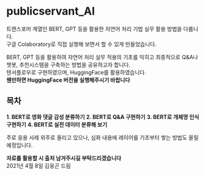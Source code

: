 # publicservant_AI

트랜스포머 계열인 BERT, GPT 등을 활용한 자연어 처리 기법 실무 활용 방법을 다룹니다.  
구글 Colaboratory로 직접 실행해 보면서 할 수 있게 만들었습니다.

BERT, GPT 등을 활용하여 자연어 처리 실무 적용의 기초를 익히고
최종적으로 Q&A나 챗봇, 추천시스템을 구축하는 방법을 공유하고자 합니다.  
텐서플로우로 구현하였으며, HuggingFace를 활용하였습니다.  
**웬만하면 HuggingFace 버전을 실행해주시기 바랍니다**

## 목차
**1. BERT로 영화 댓글 감성 분류하기**
**2. BERT로 Q&A 구현하기**
**3. BERT로 개체명 인식 구현하기**
**4. BERT로 실전 데이터 분류해 보기**



주로 응용 사례 위주로 올리고 있으나, 심화 내용에 레이어를 기초부터 쌓는 방법도 올릴 예정입니다.

**자료를 활용할 시 출처 남겨주시길 부탁드리겠습니다**  
2021년 4월 8일 김웅곤 드림
